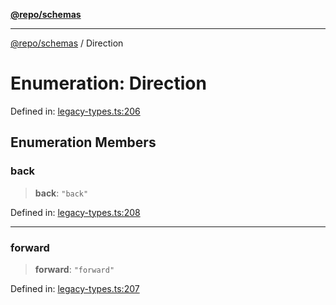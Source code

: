 [**@repo/schemas**](../README.md)

***

[@repo/schemas](../README.md) / Direction

# Enumeration: Direction

Defined in: [legacy-types.ts:206](https://github.com/alexqguo/drinking-board-game-v3/blob/4f4a12dcb42e0861ffa9f989554e8e3dfe2a43b8/packages/schemas/src/legacy-types.ts#L206)

## Enumeration Members

### back

> **back**: `"back"`

Defined in: [legacy-types.ts:208](https://github.com/alexqguo/drinking-board-game-v3/blob/4f4a12dcb42e0861ffa9f989554e8e3dfe2a43b8/packages/schemas/src/legacy-types.ts#L208)

***

### forward

> **forward**: `"forward"`

Defined in: [legacy-types.ts:207](https://github.com/alexqguo/drinking-board-game-v3/blob/4f4a12dcb42e0861ffa9f989554e8e3dfe2a43b8/packages/schemas/src/legacy-types.ts#L207)
